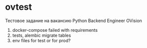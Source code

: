 # ovtest
Тестовое задание на вакансию Python Backend Engineer OVision


1. docker-compose failed with requirements
2. tests, alembic migrate tables
3. env files for test or for prod?
